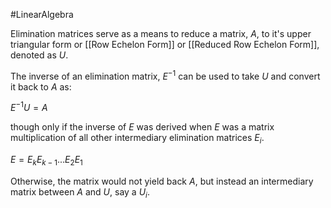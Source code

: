 #LinearAlgebra

Elimination matrices serve as a means to reduce a matrix, $A$, to it's upper triangular form or [[Row Echelon Form]] or [[Reduced Row Echelon Form]], denoted as $U$. 

The inverse of an elimination matrix, $E^{-1}$ can be used to take $U$ and convert it back to $A$ as:

$E^{-1}U = A$

though only if the inverse of $E$ was derived when $E$ was a matrix multiplication of all other intermediary elimination matrices $E_i$. 

$E = E_kE_{k-1}...E_2E_1$

Otherwise, the matrix would not yield back $A$, but instead an intermediary matrix between $A$ and $U$, say a $U_i$.
